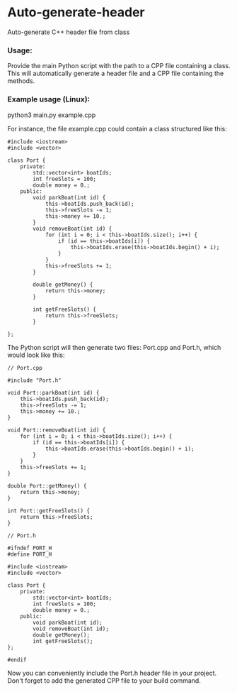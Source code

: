 # Auto-generate-header
Auto-generate C++ header file from class

### Usage:
Provide the main Python script with the path to a CPP file containing a class. 
This will automatically generate a header file and a CPP file containing the methods.

### Example usage (Linux):
python3 main.py example.cpp

For instance, the file example.cpp could contain a class structured like this:

```
#include <iostream>
#include <vector>

class Port {
    private:
        std::vector<int> boatIds;
        int freeSlots = 100;
        double money = 0.;
    public:
        void parkBoat(int id) {
            this->boatIds.push_back(id);
            this->freeSlots -= 1;
            this->money += 10.;
        }
        void removeBoat(int id) {
            for (int i = 0; i < this->boatIds.size(); i++) {
                if (id == this->boatIds[i]) {
                    this->boatIds.erase(this->boatIds.begin() + i);
                }
            }
            this->freeSlots += 1;
        }
        
        double getMoney() {
            return this->money;
        }
        
        int getFreeSlots() {
            return this->freeSlots;
        }
    
};
```

The Python script will then generate two files: Port.cpp and Port.h, which would look like this:

```
// Port.cpp

#include "Port.h"

void Port::parkBoat(int id) {
    this->boatIds.push_back(id);
    this->freeSlots -= 1;
    this->money += 10.;
}

void Port::removeBoat(int id) {
    for (int i = 0; i < this->boatIds.size(); i++) {
        if (id == this->boatIds[i]) {
            this->boatIds.erase(this->boatIds.begin() + i);
        }
    }
    this->freeSlots += 1;
}

double Port::getMoney() {
    return this->money;
}

int Port::getFreeSlots() {
    return this->freeSlots;
}
```

```
// Port.h

#ifndef PORT_H
#define PORT_H

#include <iostream>
#include <vector>

class Port {
    private:
        std::vector<int> boatIds;
        int freeSlots = 100;
        double money = 0.;
    public:
        void parkBoat(int id);
        void removeBoat(int id);
        double getMoney();
        int getFreeSlots();
};

#endif
```

Now you can conveniently include the Port.h header file in your project. 
Don't forget to add the generated CPP file to your build command.
